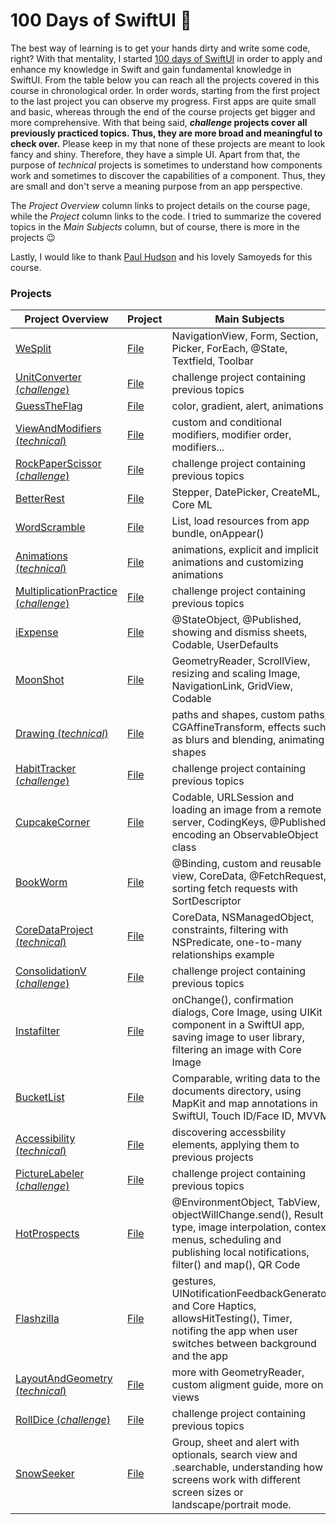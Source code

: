 # 100 Days of SwiftUI 🚀

The best way of learning is to get your hands dirty and write some code, right? With that mentality, I started [100 days of SwiftUI](https://www.hackingwithswift.com/100/swiftui) in order to apply and enhance my knowledge in Swift and gain fundamental knowledge in SwiftUI. From the table below you can reach all the projects covered in this course in chronological order. In order words, starting from the first project to the last project you can observe my progress. First apps are quite small and basic, whereas through the end of the course projects get bigger and more comprehensive. With that being said, **_challenge_ projects cover all previously practiced topics. Thus, they are more broad and meaningful to check over.** Please keep in my that none of these projects are meant to look fancy and shiny. Therefore, they have a simple UI. Apart from that, the purpose of _technical_ projects is sometimes to understand how components work and sometimes to discover the capabilities of a component. Thus, they are small and don't serve a meaning purpose from an app perspective.

The _Project Overview_ column links to project details on the course page, while the _Project_ column links to the code. I tried to summarize the covered topics in the _Main Subjects_ column, but of course, there is more in the projects 😉

Lastly, I would like to thank [Paul Hudson](https://twitter.com/twostraws) and his lovely Samoyeds for this course. 

### Projects

| Project Overview | Project | Main Subjects |
| ---- | ---- | -------- |
| [WeSplit](https://www.hackingwithswift.com/books/ios-swiftui/wesplit-introduction) | [File](https://github.com/canonall/100-days-of-swiftui/tree/main/WeSplit) | NavigationView, Form, Section, Picker, ForEach, @State, Textfield, Toolbar
| [UnitConverter (_challenge_)](https://www.hackingwithswift.com/100/swiftui/19) | [File](https://github.com/canonall/100-days-of-swiftui/tree/main/UnitConverter) | challenge project containing previous topics
| [GuessTheFlag](https://www.hackingwithswift.com/books/ios-swiftui/guess-the-flag-introduction) | [File](https://github.com/canonall/100-days-of-swiftui/tree/main/GuessTheFlag) | color, gradient, alert, animations
| [ViewAndModifiers (_technical_)](https://www.hackingwithswift.com/books/ios-swiftui/views-and-modifiers-introduction) | [File](https://github.com/canonall/100-days-of-swiftui/tree/main/ViewsAndModifiers) | custom and conditional modifiers, modifier order, modifiers...
| [RockPaperScissor (_challenge_)](https://www.hackingwithswift.com/guide/ios-swiftui/2/3/challenge) | [File](https://github.com/canonall/100-days-of-swiftui/tree/main/RockPaperScissor) | challenge project containing previous topics
| [BetterRest](https://www.hackingwithswift.com/books/ios-swiftui/betterrest-introduction) | [File](https://github.com/canonall/100-days-of-swiftui/tree/main/BetterRest) | Stepper, DatePicker, CreateML, Core ML
| [WordScramble](https://www.hackingwithswift.com/books/ios-swiftui/word-scramble-introduction) | [File](https://github.com/canonall/100-days-of-swiftui/tree/main/WordScramble) | List, load resources from app bundle, onAppear()
| [Animations (_technical_)](https://www.hackingwithswift.com/books/ios-swiftui/animation-introduction) | [File](https://github.com/canonall/100-days-of-swiftui/tree/main/Animations) |  animations, explicit and implicit animations and customizing animations
| [MultiplicationPractice (_challenge_)](https://www.hackingwithswift.com/guide/ios-swiftui/3/3/challenge) | [File](https://github.com/canonall/100-days-of-swiftui/tree/main/MultiplicationPractice) | challenge project containing previous topics
| [iExpense](https://www.hackingwithswift.com/books/ios-swiftui/iexpense-introduction) | [File](https://github.com/canonall/100-days-of-swiftui/tree/main/iExpenseReal) | @StateObject, @Published, showing and dismiss sheets, Codable, UserDefaults
| [MoonShot](https://www.hackingwithswift.com/books/ios-swiftui/moonshot-introduction) | [File](https://github.com/canonall/100-days-of-swiftui/tree/main/MoonShot) | GeometryReader, ScrollView, resizing and scaling Image, NavigationLink, GridView, Codable
| [Drawing (_technical_)](https://www.hackingwithswift.com/books/ios-swiftui/drawing-introduction) | [File](https://github.com/canonall/100-days-of-swiftui/tree/main/Drawing) | paths and shapes, custom paths, CGAffineTransform, effects such as blurs and blending, animating shapes
| [HabitTracker (_challenge_)](https://www.hackingwithswift.com/guide/ios-swiftui/4/3/challenge) | [File](https://github.com/canonall/100-days-of-swiftui/tree/main/HabitTracker) | challenge project containing previous topics
| [CupcakeCorner](https://www.hackingwithswift.com/books/ios-swiftui/cupcake-corner-introduction) | [File](https://github.com/canonall/100-days-of-swiftui/tree/main/CupcakeCornerReal) | Codable, URLSession and loading an image from a remote server, CodingKeys, @Published, encoding an ObservableObject class
| [BookWorm](https://www.hackingwithswift.com/books/ios-swiftui/bookworm-introduction) | [File](https://github.com/canonall/100-days-of-swiftui/tree/main/Bookworm) | @Binding, custom and reusable view, CoreData, @FetchRequest, sorting fetch requests with SortDescriptor
| [CoreDataProject (_technical_)](https://www.hackingwithswift.com/books/ios-swiftui/core-data-introduction) | [File](https://github.com/canonall/100-days-of-swiftui/tree/main/CoreDataProject) | CoreData, NSManagedObject, constraints, filtering with NSPredicate, one-to-many relationships example
| [ConsolidationV (_challenge_)](https://www.hackingwithswift.com/guide/ios-swiftui/5/3/challenge) | [File](https://github.com/canonall/100-days-of-swiftui/tree/main/ConsolidationV) | challenge project containing previous topics
| [Instafilter](https://www.hackingwithswift.com/books/ios-swiftui/instafilter-introduction) | [File](https://github.com/canonall/100-days-of-swiftui/tree/main/InstafilterReal) | onChange(), confirmation dialogs, Core Image, using UIKit component in a SwiftUI app, saving image to user library, filtering an image with Core Image
| [BucketList](https://www.hackingwithswift.com/books/ios-swiftui/bucket-list-introduction) | [File](https://github.com/canonall/100-days-of-swiftui/tree/main/BucketList) | Comparable, writing data to the documents directory, using MapKit and map annotations in SwiftUI, Touch ID/Face ID, MVVM
| [Accessibility (_technical_)](https://www.hackingwithswift.com/books/ios-swiftui/accessibility-introduction) | [File](https://github.com/canonall/100-days-of-swiftui/tree/main/AccessibilityIntroduction) | discovering accessbility elements, applying them to previous projects
| [PictureLabeler (_challenge_)](https://www.hackingwithswift.com/guide/ios-swiftui/6/3/challenge) | [File](https://github.com/canonall/100-days-of-swiftui/tree/main/PictureLabeler) | challenge project containing previous topics
| [HotProspects](https://www.hackingwithswift.com/books/ios-swiftui/hot-prospects-introduction) | [File](https://github.com/canonall/100-days-of-swiftui/tree/main/HotProspects) | @EnvironmentObject, TabView, objectWillChange.send(), Result type, image interpolation, context menus, scheduling and publishing local notifications, filter() and map(), QR Code
| [Flashzilla](https://www.hackingwithswift.com/books/ios-swiftui/flashzilla-introduction) | [File](https://github.com/canonall/100-days-of-swiftui/tree/main/Flashzilla) | gestures, UINotificationFeedbackGenerator and Core Haptics, allowsHitTesting(), Timer, notifing the app when user switches between background and the app
| [LayoutAndGeometry (_technical_)](https://www.hackingwithswift.com/books/ios-swiftui/layout-and-geometry-introduction) | [File](https://github.com/canonall/100-days-of-swiftui/tree/main/LayoutAndGeometry) | more with GeometryReader, custom aligment guide, more on views
| [RollDice (_challenge_)](https://www.hackingwithswift.com/guide/ios-swiftui/7/3/challenge) | [File](https://github.com/canonall/100-days-of-swiftui/tree/main/RollDice) | challenge project containing previous topics
| [SnowSeeker](https://www.hackingwithswift.com/books/ios-swiftui/snowseeker-introduction) | [File](https://github.com/canonall/100-days-of-swiftui/tree/main/SnowSeeker) | Group, sheet and alert with optionals, search view and .searchable, understanding how screens work with different screen sizes or landscape/portrait mode.
